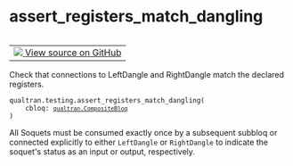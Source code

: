 # assert_registers_match_dangling


<table class="tfo-notebook-buttons tfo-api nocontent" align="left">
<td>
  <a target="_blank" href="https://github.com/quantumlib/Qualtran/blob/main/qualtran/testing.py#L59-L100">
    <img src="https://www.tensorflow.org/images/GitHub-Mark-32px.png" />
    View source on GitHub
  </a>
</td>
</table>



Check that connections to LeftDangle and RightDangle match the declared registers.


<pre class="devsite-click-to-copy prettyprint lang-py tfo-signature-link">
<code>qualtran.testing.assert_registers_match_dangling(
    cbloq: <a href="../../qualtran/CompositeBloq.html"><code>qualtran.CompositeBloq</code></a>
)
</code></pre>



<!-- Placeholder for "Used in" -->

All Soquets must be consumed exactly once by a subsequent subbloq or connected explicitly
to either `LeftDangle` or `RightDangle` to indicate the soquet's status as an input
or output, respectively.